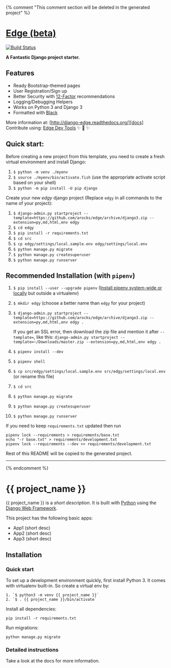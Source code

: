 {% comment "This comment section will be deleted in the generated project" %}

# [Edge (beta)][docs]

[![Build Status](https://travis-ci.org/arocks/edge.svg?branch=django3)](https://travis-ci.org/arocks/edge)

**A Fantastic Django project starter.**

## Features

* Ready Bootstrap-themed pages
* User Registration/Sign up
* Better Security with [12-Factor](http://12factor.net/) recommendations
* Logging/Debugging Helpers
* Works on Python 3 and Django 3
* Formatted with [Black](https://github.com/ambv/black)

More information at: [http://django-edge.readthedocs.org/][docs]
Contribute using: [Edge Dev Tools](https://github.com/arocks/edge-devtools)  ✨ 🍰 ✨

[docs]: http://django-edge.readthedocs.org/

## Quick start:

Before creating a new project from this template, you need to create a fresh virtual environment and install Django:

1. `$ python -m venv ./myenv`
2. `$ source ./myenv/bin/activate.fish` (use the appropriate activate script based on your shell)
3. `$ python -m pip install -U pip django`

Create your new _edgy_ django project (Replace `edgy` in all commands to the name of your project):

1. `$ django-admin.py startproject --template=https://github.com/arocks/edge/archive/django3.zip --extension=py,md,html,env edgy`
2. `$ cd edgy`
3. `$ pip install -r requirements.txt `
4. `$ cd src`
5. `$ cp edgy/settings/local.sample.env edgy/settings/local.env`
6. `$ python manage.py migrate`
7. `$ python manage.py createsuperuser`
8. `$ python manage.py runserver`


## Recommended Installation (with `pipenv`)
1. `$ pip install --user --upgrade pipenv` ([Install pipenv system-wide or locally](https://docs.pipenv.org/) but outside a virtualenv)
2. `$ mkdir edgy` (choose a better name than `edgy` for your project)
3. `$ django-admin.py startproject --template=https://github.com/arocks/edge/archive/django3.zip --extension=py,md,html,env edgy .`

    If you get an SSL error, then download the zip file and mention it after `--template=`, like this: `django-admin.py startproject --template=~/Downloads/master.zip --extension=py,md,html,env edgy .`
4. `$ pipenv install --dev`
5. `$ pipenv shell`
6. `$ cp src/edgy/settings/local.sample.env src/edgy/settings/local.env` (or rename this file)
7. `$ cd src`
8. `$ python manage.py migrate`
9. `$ python manage.py createsuperuser`
10. `$ python manage.py runserver`

If you need to keep `requirements.txt` updated then run

    pipenv lock --requirements > requirements/base.txt
    echo "-r base.txt" > requirements/development.txt
    pipenv lock --requirements --dev >> requirements/development.txt

Rest of this README will be copied to the generated project.

--------------------------------------------------------------------------------------------

{% endcomment %}

# {{ project_name }}

{{ project_name }} is a _short description_. It is built with [Python][0] using the [Django Web Framework][1].

This project has the following basic apps:

* App1 (short desc)
* App2 (short desc)
* App3 (short desc)

## Installation

### Quick start

To set up a development environment quickly, first install Python 3. It
comes with virtualenv built-in. So create a virtual env by:

    1. `$ python3 -m venv {{ project_name }}`
    2. `$ . {{ project_name }}/bin/activate`

Install all dependencies:

    pip install -r requirements.txt

Run migrations:

    python manage.py migrate

### Detailed instructions

Take a look at the docs for more information.

[0]: https://www.python.org/
[1]: https://www.djangoproject.com/
